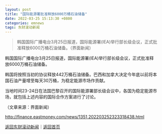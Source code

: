 ```yaml
---
layout: post
title: "国际能源署批准释放6000万桶石油储备"
date: 2022-03-25 15:13:30 +0800
categories: emnews
tags: 东财滚动新闻
---
```

> 韩国国际广播电台3月25日报道，国际能源署(IEA)举行部长级会议，正式批准释放6000万桶石油储备。（界面新闻）

<p>韩国国际广播电台3月25日报道，国际能源署(IEA)举行部长级会议，正式批准释放6000万桶石油储备。</p><p>韩国将按照当初的协议释放442万桶石油储备。巴西和加拿大决定今年底以前将本国石油产量增至每天30万桶，为稳定能源市场作贡献。 </p><p>当地时间23-24日在法国巴黎召开的国际能源署部长级会议中，各国为稳定能源市场，就包括上述内容的国际合作方案进行了讨论。</p><p class="em_media">（文章来源：界面新闻）</p>

<http://finance.eastmoney.com/news/1351,202203252323318438.html>

[返回东财滚动新闻](//finews.withounder.com/emnews/)｜[返回首页](//finews.withounder.com/)